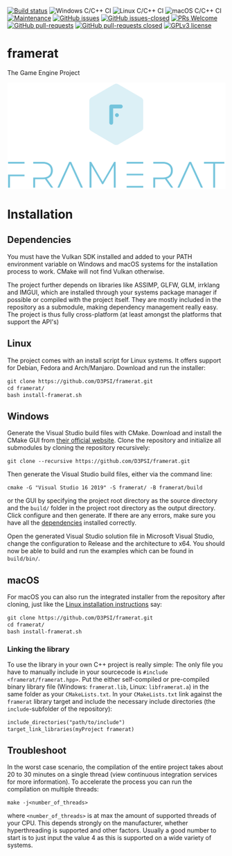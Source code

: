 [![Build status](https://ci.appveyor.com/api/projects/status/m796l33ml520yq7o/branch/master?svg=true)](https://ci.appveyor.com/project/D3PSI/framerat/branch/master)
![Windows C/C++ CI](https://github.com/D3PSI/framerat/workflows/Windows%20C/C++%20CI/badge.svg)
![Linux C/C++ CI](https://github.com/D3PSI/framerat/workflows/Linux%20C/C++%20CI/badge.svg)
![macOS C/C++ CI](https://github.com/D3PSI/framerat/workflows/macOS%20C/C++%20CI/badge.svg)
[![Maintenance](https://img.shields.io/badge/Maintained%3F-yes-green.svg)](https://github.com/D3PSI/framerat/graphs/commit-activity)
[![GitHub issues](https://img.shields.io/github/issues/D3PSI/framerat.svg)](https://github.com/D3PSI/framerat/issues/)
[![GitHub issues-closed](https://img.shields.io/github/issues-closed/D3PSI/framerat.svg)](https://github.com/D3PSI/framerat/issues?q=is%3Aissue+is%3Aclosed)
[![PRs Welcome](https://img.shields.io/badge/PRs-welcome-brightgreen.svg?style=flat-square)](https://github.com/D3PSI/framerat/compare)
[![GitHub pull-requests](https://img.shields.io/github/issues-pr/D3PSI/framerat.svg)](https://GitHub.com/D3PSI/framerat/pull/)
[![GitHub pull-requests closed](https://img.shields.io/github/issues-pr-closed/D3PSI/framerat.svg)](https://GitHub.com/D3PSI/framerat/pull/)
[![GPLv3 license](https://img.shields.io/badge/License-GPLv3-blue.svg)](http://perso.crans.org/besson/LICENSE.html)

# framerat
The Game Engine Project

![Framerat Logo](https://github.com/D3PSI/framerat/blob/master/res/logo/framerat-logo.png)

# Installation

## Dependencies

You must have the Vulkan SDK installed and added to your PATH environment variable on Windows and macOS systems for the installation process to work. CMake will not find Vulkan otherwise.

The project further depends on libraries like ASSIMP, GLFW, GLM, irrklang and IMGUI, which are installed through your systems package manager if possible or compiled with the project itself. They are mostly included in the repository as a submodule, making dependency management really easy. The project is thus fully cross-platform (at least amongst the platforms that support the API's)

## Linux

The project comes with an install script for Linux systems. It offers support for Debian, Fedora and Arch/Manjaro. Download and run the installer:

    git clone https://github.com/D3PSI/framerat.git
    cd framerat/
    bash install-framerat.sh

## Windows

Generate the Visual Studio build files with CMake. Download and install the CMake GUI from [their official website](cmake.org/download). Clone the repository and initialize all submodules by cloning the repository recursively:

    git clone --recursive https://github.com/D3PSI/framerat.git

Then generate the Visual Studio build files, either via the command line:

    cmake -G "Visual Studio 16 2019" -S framerat/ -B framerat/build

or the GUI by specifying the project root directory as the source directory and the `build/` folder in the project root directory as the output directory. Click configure and then generate. If there are any errors, make sure you have all the [dependencies](#dependencies) installed correctly.

Open the generated Visual Studio solution file in Microsoft Visual Studio, change the configuration to Release and the architecture to x64. You should now be able to build and run the examples which can be found in `build/bin/`.

## macOS

For macOS you can also run the integrated installer from the repository after cloning, just like the [Linux installation instructions](#linux) say:

    git clone https://github.com/D3PSI/framerat.git
    cd framerat/
    bash install-framerat.sh

### Linking the library

To use the library in your own C++ project is really simple: The only file you have to manually include in your sourcecode is `#include <framerat/framerat.hpp>`. Put the either self-compiled or pre-compiled binary library file (Windows: `framerat.lib`, Linux: `libframerat.a`) in the same folder as your `CMakeLists.txt`. In your `CMakeLists.txt` link against the `framerat` library target and include the necessary include directories (the `include`-subfolder of the repository):

    include_directories("path/to/include")
    target_link_libraries(myProject framerat)

## Troubleshoot

In the worst case scenario, the compilation of the entire project takes about 20 to 30 minutes on a single thread (view continuous integration services for more information). To accelerate the process you can run the compilation on multiple threads:

    make -j<number_of_threads>

where `<number_of_threads>` is at max the amount of supported threads of your CPU. This depends strongly on the manufacturer, whether hyperthreading is supported and other factors. Usually a good number to start is to just input the value 4 as this is supported on a wide variety of systems.
